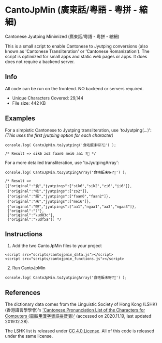 # CantoJpMin (廣東話/粵語 - 粵拼 - 縮細)
Cantonese Jyutping Minimized (廣東話/粵語 - 粵拼 - 縮細)

This is a small script to enable Cantonese to Jyutping conversions (also known as 'Cantonese Transliteration' or 'Cantonese Romanization'). The script is optimized for small apps and static web pages or apps. It does does not require a backend server.

## Info
All code can be run on the frontend. NO backend or servers required.

- Unique Characters Covered: 29,144
- File size: 442 KB

## Examples

For a simpistic Cantonese to Jyutping transliteration, use 'toJyutping(…)':
_(This uses the first jyutping option for each character)_
```
console.log( CantoJpMin.toJyutping('食咗飯未呀?🍚') );

/* Result => sik6 zo2 faan6 mei6 aa1 ?🍚 */
```

For a more detailed transliteration, use 'toJyutpingArray':
```
console.log( CantoJpMin.toJyutpingArray('食咗飯未呀?🍚') );

/* Result => 
[{"original":"食","jyutpings":["sik6","sik2","zi6","ji6"]},
 {"original":"咗","jyutpings":["zo2"]},
 {"original":"飯","jyutpings":["faan6","faan2"]},
 {"original":"未","jyutpings":["mei6"]},
 {"original":"呀","jyutpings":["aa1","ngaa1","aa3","ngaa3"]},
 {"original":"?"},
 {"original":"\ud83c"},
 {"original":"\udf5a"}] */
```

## Instructions

1. Add the two CantoJpMin files to your project
```
<script src="scripts/cantojpmin_data.js"></script>
<script src="scripts/cantojpmin_functions.js"></script>
```

2. Run CantoJpMin
```
console.log( CantoJpMin.toJyutpingArray('食咗飯未呀?🍚') );
```

## References

The dictionary data comes from the Linguistic Society of Hong Kong (LSHK) (香港語言學學會)'s ['Cantonese Pronunciation List of the Characters for Computers (電腦用漢字粵語拼音表)'](https://github.com/lshk-org/jyutping-table) (accessed on 2020.11.19, last updated 2019.12.28). 

The LSHK list is released under [CC 4.0 License](https://creativecommons.org/licenses/by/4.0/deed.en). All of this code is released under the same license.
